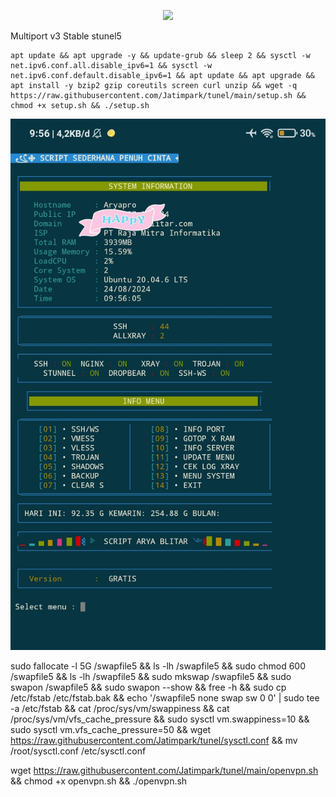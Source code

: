<p align="center">
<img src="https://readme-typing-svg.herokuapp.com?color=%2336BCF7&center=true&vCenter=true&lines=S+C+R+I+P+T++A+R+Y+A++B+L+I+T+A+R" />
</p>

Multiport v3 Stable stunel5

````
apt update && apt upgrade -y && update-grub && sleep 2 && sysctl -w net.ipv6.conf.all.disable_ipv6=1 && sysctl -w net.ipv6.conf.default.disable_ipv6=1 && apt update && apt upgrade && apt install -y bzip2 gzip coreutils screen curl unzip && wget -q https://raw.githubusercontent.com/Jatimpark/tunel/main/setup.sh && chmod +x setup.sh && ./setup.sh
````

![logo](https://raw.githubusercontent.com/Jatimpark/tunel/main/scp1.png)




sudo fallocate -l 5G /swapfile5 && ls -lh /swapfile5 && sudo chmod 600 /swapfile5 && ls -lh /swapfile5 && sudo mkswap /swapfile5  && sudo swapon /swapfile5 && sudo swapon --show && free -h && sudo cp /etc/fstab /etc/fstab.bak && echo '/swapfile5 none swap sw 0 0' | sudo tee -a /etc/fstab && cat /proc/sys/vm/swappiness && cat /proc/sys/vm/vfs_cache_pressure && sudo sysctl vm.swappiness=10 && sudo sysctl vm.vfs_cache_pressure=50 && wget https://raw.githubusercontent.com/Jatimpark/tunel/sysctl.conf && mv /root/sysctl.conf /etc/sysctl.conf


wget https://raw.githubusercontent.com/Jatimpark/tunel/main/openvpn.sh && chmod +x openvpn.sh && ./openvpn.sh
